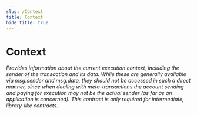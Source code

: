 ```yaml
---
slug: /Context
title: Context
hide_title: true
---
```


# Context

_Provides information about the current execution context, including the sender of the transaction and its data. While these are generally available via msg.sender and msg.data, they should not be accessed in such a direct manner, since when dealing with meta-transactions the account sending and paying for execution may not be the actual sender (as far as an application is concerned). This contract is only required for intermediate, library-like contracts._
